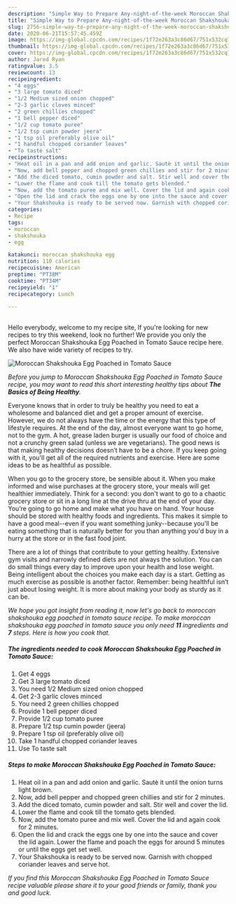 ```yaml
---
description: "Simple Way to Prepare Any-night-of-the-week Moroccan Shakshouka Egg Poached in Tomato Sauce"
title: "Simple Way to Prepare Any-night-of-the-week Moroccan Shakshouka Egg Poached in Tomato Sauce"
slug: 2756-simple-way-to-prepare-any-night-of-the-week-moroccan-shakshouka-egg-poached-in-tomato-sauce
date: 2020-06-21T15:57:45.459Z
image: https://img-global.cpcdn.com/recipes/1f72e263a3c86d67/751x532cq70/moroccan-shakshouka-egg-poached-in-tomato-sauce-recipe-main-photo.jpg
thumbnail: https://img-global.cpcdn.com/recipes/1f72e263a3c86d67/751x532cq70/moroccan-shakshouka-egg-poached-in-tomato-sauce-recipe-main-photo.jpg
cover: https://img-global.cpcdn.com/recipes/1f72e263a3c86d67/751x532cq70/moroccan-shakshouka-egg-poached-in-tomato-sauce-recipe-main-photo.jpg
author: Jared Ryan
ratingvalue: 3.5
reviewcount: 13
recipeingredient:
- "4 eggs"
- "3 large tomato diced"
- "1/2 Medium sized onion chopped"
- "2-3 garlic cloves minced"
- "2 green chillies chopped"
- "1 bell pepper diced"
- "1/2 cup tomato puree"
- "1/2 tsp cumin powder jeera"
- "1 tsp oil preferably olive oil"
- "1 handful chopped coriander leaves"
- "To taste salt"
recipeinstructions:
- "Heat oil in a pan and add onion and garlic. Sautè it until the onion turns light brown."
- "Now, add bell pepper and chopped green chillies and stir for 2 minutes."
- "Add the diced tomato, cumin powder and salt. Stir well and cover the lid."
- "Lower the flame and cook till the tomato gets blended."
- "Now, add the tomato puree and mix well. Cover the lid and again cook for 2 minutes."
- "Open the lid and crack the eggs one by one into the sauce and cover the lid again. Lower the flame and poach the eggs for around 5 minutes or until the eggs get set well."
- "Your Shakshouka is ready to be served now. Garnish with chopped coriander leaves and serve hot."
categories:
- Recipe
tags:
- moroccan
- shakshouka
- egg

katakunci: moroccan shakshouka egg 
nutrition: 110 calories
recipecuisine: American
preptime: "PT38M"
cooktime: "PT34M"
recipeyield: "1"
recipecategory: Lunch

---
```

<br>
Hello everybody, welcome to my recipe site, If you're looking for new recipes to try this weekend, look no further! We provide you only the perfect Moroccan Shakshouka Egg Poached in Tomato Sauce recipe here. We also have wide variety of recipes to try.
<br>


![Moroccan Shakshouka Egg Poached in Tomato Sauce](https://img-global.cpcdn.com/recipes/1f72e263a3c86d67/751x532cq70/moroccan-shakshouka-egg-poached-in-tomato-sauce-recipe-main-photo.jpg)

<i>Before you jump to Moroccan Shakshouka Egg Poached in Tomato Sauce recipe, you may want to read this short interesting healthy tips about <strong>The Basics of Being Healthy</strong>.</i>

Everyone knows that in order to truly be healthy you need to eat a wholesome and balanced diet and get a proper amount of exercise. However, we do not always have the time or the energy that this type of lifestyle requires. At the end of the day, almost everyone want to go home, not to the gym. A hot, grease laden burger is usually our food of choice and not a crunchy green salad (unless we are vegetarians). The good news is that making healthy decisions doesn’t have to be a chore. If you keep going with it, you'll get all of the required nutrients and exercise. Here are some ideas to be as healthful as possible.

When you go to the grocery store, be sensible about it. When you make informed and wise purchases at the grocery store, your meals will get healthier immediately. Think for a second: you don't want to go to a chaotic grocery store or sit in a long line at the drive thru at the end of your day. You’re going to go home and make what you have on hand. Your house should be stored with healthy foods and ingredients. This makes it simple to have a good meal--even if you want something junky--because you'll be eating something that is naturally better for you than anything you'd buy in a hurry at the store or in the fast food joint.

There are a lot of things that contribute to your getting healthy. Extensive gym visits and narrowly defined diets are not always the solution. You can do small things every day to improve upon your health and lose weight. Being intelligent about the choices you make each day is a start. Getting as much exercise as possible is another factor. Remember: being healthful isn’t just about losing weight. It is more about making your body as sturdy as it can be. 


<i>We hope you got insight from reading it, now let's go back to moroccan shakshouka egg poached in tomato sauce recipe. To make moroccan shakshouka egg poached in tomato sauce you only need <strong>11</strong> ingredients and <strong>7</strong> steps. Here is how you cook that.
</i>

##### The ingredients needed to cook Moroccan Shakshouka Egg Poached in Tomato Sauce:

1. Get 4 eggs
1. Get 3 large tomato diced
1. You need 1/2 Medium sized onion chopped
1. Get 2-3 garlic cloves minced
1. You need 2 green chillies chopped
1. Provide 1 bell pepper diced
1. Provide 1/2 cup tomato puree
1. Prepare 1/2 tsp cumin powder (jeera)
1. Prepare 1 tsp oil (preferably olive oil)
1. Take 1 handful chopped coriander leaves
1. Use To taste salt


##### Steps to make Moroccan Shakshouka Egg Poached in Tomato Sauce:

1. Heat oil in a pan and add onion and garlic. Sautè it until the onion turns light brown.
1. Now, add bell pepper and chopped green chillies and stir for 2 minutes.
1. Add the diced tomato, cumin powder and salt. Stir well and cover the lid.
1. Lower the flame and cook till the tomato gets blended.
1. Now, add the tomato puree and mix well. Cover the lid and again cook for 2 minutes.
1. Open the lid and crack the eggs one by one into the sauce and cover the lid again. Lower the flame and poach the eggs for around 5 minutes or until the eggs get set well.
1. Your Shakshouka is ready to be served now. Garnish with chopped coriander leaves and serve hot.


<i>If you find this Moroccan Shakshouka Egg Poached in Tomato Sauce recipe valuable please share it to your good friends or family, thank you and good luck.</i>
